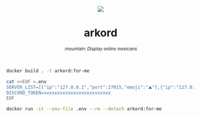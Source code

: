 <p align="center">
  <img src="https://user-images.githubusercontent.com/4990822/184510658-3c6b0a96-6f59-4003-8f90-03f42313f3c3.png" />
</p>

<h1 align="center">
arkord
</h1>
<p align="center">
  <small><i>:mountain: Display online mexicans</i></small>
</p>

<br />

```bash
docker build . -t arkord:for-me
```

```bash
cat <<EOF >.env
SERVER_LIST=[{"ip":"127.0.0.1","port":27015,"emoji":"️⛰️"},{"ip":"127.0.0.1","port":27016,"emoji":"🔯"}]
DISCORD_TOKEN=xxxxxxxxxxxxxxxxxxxxxxxxx
EOF

docker run -it --env-file .env --rm --detach arkord:for-me
```
